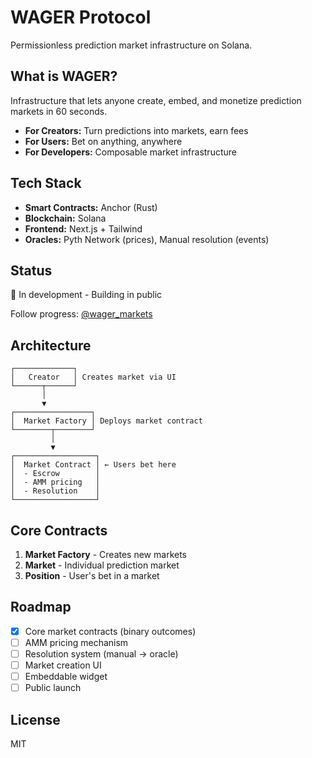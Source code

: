 # WAGER Protocol

Permissionless prediction market infrastructure on Solana.

## What is WAGER?

Infrastructure that lets anyone create, embed, and monetize prediction markets in 60 seconds.

- **For Creators:** Turn predictions into markets, earn fees
- **For Users:** Bet on anything, anywhere
- **For Developers:** Composable market infrastructure

## Tech Stack

- **Smart Contracts:** Anchor (Rust)
- **Blockchain:** Solana
- **Frontend:** Next.js + Tailwind
- **Oracles:** Pyth Network (prices), Manual resolution (events)

## Status

🚧 In development - Building in public

Follow progress: [@wager_markets](https://twitter.com/wager_markets)

## Architecture
```
┌─────────────┐
│   Creator   │ Creates market via UI
└──────┬──────┘
       │
       ▼
┌─────────────────┐
│  Market Factory │ Deploys market contract
└────────┬────────┘
         │
         ▼
┌──────────────────┐
│  Market Contract │ ← Users bet here
│  - Escrow        │
│  - AMM pricing   │
│  - Resolution    │
└──────────────────┘
```

## Core Contracts

1. **Market Factory** - Creates new markets
2. **Market** - Individual prediction market
3. **Position** - User's bet in a market

## Roadmap

- [x] Core market contracts (binary outcomes) 
- [ ] AMM pricing mechanism
- [ ] Resolution system (manual → oracle)
- [ ] Market creation UI
- [ ] Embeddable widget
- [ ] Public launch

## License

MIT
